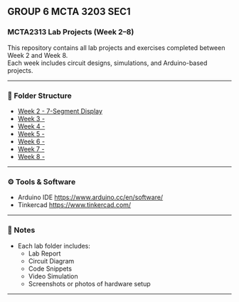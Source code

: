 ## GROUP 6 MCTA 3203 SEC1

### MCTA2313 Lab Projects (Week 2–8)

This repository contains all lab projects and exercises completed between Week 2 and Week 8.  
Each week includes circuit designs, simulations, and Arduino-based projects.

---

### 📂 Folder Structure
  - [Week 2 - 7-Segment Display](./Week%202)
  - [Week 3 - ](./Week%203)
  - [Week 4 - ](./Week%204)
  - [Week 5 - ](./Week%205)
  - [Week 6 - ](./Week%206)
  - [Week 7 - ](./Week%207)
  - [Week 8 - ](./Week%208)

---

### ⚙️ Tools & Software
- Arduino IDE
  https://www.arduino.cc/en/software/ 
- Tinkercad
  https://www.tinkercad.com/

---

### 🧾 Notes
- Each lab folder includes:
  - Lab Report
  - Circuit Diagram
  - Code Snippets
  - Video Simulation
  - Screenshots or photos of hardware setup 

---
